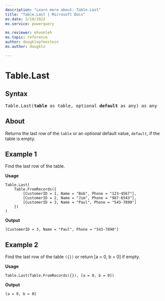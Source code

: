 ```yaml
---
description: "Learn more about: Table.Last"
title: "Table.Last | Microsoft Docs"
ms.date: 3/10/2022
ms.service: powerquery

ms.reviewer: ehvonleh
ms.topic: reference
author: dougklopfenstein
ms.author: dougklo

---
```

# Table.Last

## Syntax

<pre>
Table.Last(<b>table</b> as table, optional <b>default</b> as any) as any
</pre>
  
## About

Returns the last row of the `table` or an optional default value, `default`, if the table is empty.

## Example 1

Find the last row of the table.

**Usage**

```powerquery-m
Table.Last(
    Table.FromRecords({
        [CustomerID = 1, Name = "Bob", Phone = "123-4567"],
        [CustomerID = 2, Name = "Jim", Phone = "987-6543"],
        [CustomerID = 3, Name = "Paul", Phone = "543-7890"]
    })
)
```

**Output**

`[CustomerID = 3, Name = "Paul", Phone = "543-7890"]`

## Example 2

Find the last row of the table `({})` or return [a = 0, b = 0] if empty.

**Usage**

```powerquery-m
Table.Last(Table.FromRecords({}), [a = 0, b = 0])
```

**Output**

`[a = 0, b = 0]`
